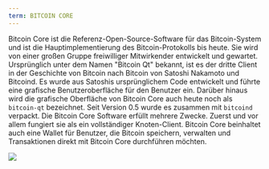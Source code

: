```yaml
---
term: BITCOIN CORE
---
```


Bitcoin Core ist die Referenz-Open-Source-Software für das Bitcoin-System und ist die Hauptimplementierung des Bitcoin-Protokolls bis heute. Sie wird von einer großen Gruppe freiwilliger Mitwirkender entwickelt und gewartet. Ursprünglich unter dem Namen "Bitcoin Qt" bekannt, ist es der dritte Client in der Geschichte von Bitcoin nach Bitcoin von Satoshi Nakamoto und Bitcoind. Es wurde aus Satoshis ursprünglichem Code entwickelt und führte eine grafische Benutzeroberfläche für den Benutzer ein. Darüber hinaus wird die grafische Oberfläche von Bitcoin Core auch heute noch als `bitcoin-qt` bezeichnet. Seit Version 0.5 wurde es zusammen mit `bitcoind` verpackt. Die Bitcoin Core Software erfüllt mehrere Zwecke. Zuerst und vor allem fungiert sie als ein vollständiger Knoten-Client. Bitcoin Core beinhaltet auch eine Wallet für Benutzer, die Bitcoin speichern, verwalten und Transaktionen direkt mit Bitcoin Core durchführen möchten.

![](../../dictionnaire/assets/42.png)